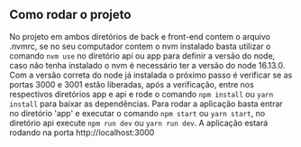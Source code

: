 ## Como rodar o projeto

No projeto em ambos diretórios de back e front-end contem o arquivo .nvmrc, se no seu computador contem o nvm instalado basta utilizar o comando `nvm use` no diretório api ou app para definir a versão do node, caso não tenha instalado o nvm é necessário ter a versão do node 16.13.0. Com a versão correta do node já instalada o próximo passo é verificar se as portas 3000 e 3001 estão liberadas, após a verificação, entre nos respectivos diretórios app e api e rode o comando `npm install` ou `yarn install` para baixar as dependências. Para rodar a aplicação basta entrar no diretório 'app' e executar o comando `npm start` ou `yarn start`, no diretório api execute `npm run dev` ou `yarn run dev`. A aplicação estará rodando na porta http://localhost:3000
